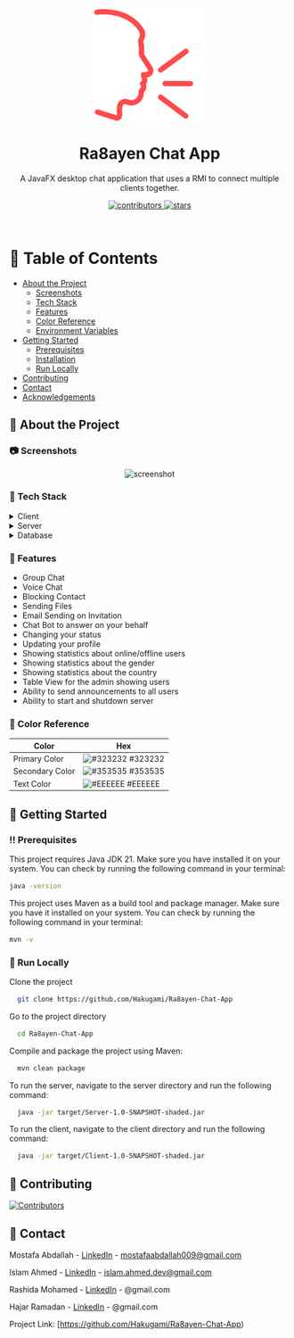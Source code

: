 
<div align="center">

  <img src="Client/src/main/resources/Images/speak.png" alt="logo" width="200" height="auto" />
  <h1>Ra8ayen Chat App</h1>

  <p>
    A JavaFX desktop chat application that uses a RMI to connect multiple clients together.
  </p>


<!-- Badges -->
<p>
  <a href="https://github.com/Hakugami/Ra8ayen-Chat-App/graphs/contributors">
    <img src="https://img.shields.io/github/contributors/Hakugami/Ra8ayen-Chat-App" alt="contributors" />
  </a>

  <a href="https://github.com/Hakugami/Ra8ayen-Chat-App/stargazers">
    <img src="https://img.shields.io/github/stars/Hakugami/Ra8ayen-Chat-App" alt="stars" />
  </a>
</p>

</div>

<br />

<!-- Table of Contents -->
# :notebook_with_decorative_cover: Table of Contents

- [About the Project](#star2-about-the-project)
    * [Screenshots](#camera-screenshots)
    * [Tech Stack](#space_invader-tech-stack)
    * [Features](#dart-features)
    * [Color Reference](#art-color-reference)
    * [Environment Variables](#key-environment-variables)
- [Getting Started](#toolbox-getting-started)
    * [Prerequisites](#bangbang-prerequisites)
    * [Installation](#gear-installation)
    * [Run Locally](#running-run-locally)
- [Contributing](#wave-contributing)
- [Contact](#handshake-contact)
- [Acknowledgements](#gem-acknowledgements)



<!-- About the Project -->
## :star2: About the Project


<!-- Screenshots -->
### :camera: Screenshots

<div align="center"> 
  <img src="https://placehold.co/600x400?text=Your+Screenshot+here" alt="screenshot" />
</div>


<!-- TechStack -->
### :space_invader: Tech Stack

<details>
  <summary>Client</summary>
  <ul>
    <li><a href="https://openjfx.io/">JavaFX</a></li>
    <li><a href="https://docs.oracle.com/javafx/2/get_started/fxml_tutorial.htm">FXML</a></li>
    <li><a href="https://en.wikipedia.org/wiki/CSS">CSS</a></li>
    <li><a href="https://gluonhq.com/products/scene-builder/">SceneBuilder</a></li>
  </ul>
</details>

<details>
  <summary>Server</summary>
  <ul>
    <li><a href="https://www.java.com/en/">Java</a></li>
    <li><a href="https://docs.oracle.com/javase/8/docs/technotes/guides/jdbc/">JDBC</a></li>
    <li><a href="https://docs.oracle.com/javase/tutorial/rmi/">RMI</a></li>
    <li><a href="https://github.com/pierredavidbelanger/chatter-bot-api/tree/v2#java">Chatter Bot</a></li>
    <li><a href="https://www.digitalocean.com/community/tutorials/javamail-example-send-mail-in-java-smtp">Java Mail</a></li>
    <li><a href="https://mapstruct.org/">Map Struct</a></li>
  </ul>
</details>

<details>
<summary>Database</summary>
  <ul>
    <li><a href="https://www.mysql.com/">MySQL</a></li>
  </ul>
</details>

<!-- Features -->
### :dart: Features

- Group Chat
- Voice Chat
- Blocking Contact
- Sending Files
- Email Sending on Invitation
- Chat Bot to answer on your behalf
- Changing your status
- Updating your profile
- Showing statistics about online/offline users
- Showing statistics about the gender
- Showing statistics about the country
- Table View for the admin showing users
- Ability to send announcements to all users
- Ability to start and shutdown server

<!-- Color Reference -->
### :art: Color Reference

| Color           | Hex                                                              |
|-----------------|------------------------------------------------------------------|
| Primary Color   | ![#323232](https://via.placeholder.com/10/323232?text=+) #323232 |
| Secondary Color | ![#353535](https://via.placeholder.com/10/353535?text=+) #353535 |
| Text Color      | ![#EEEEEE](https://via.placeholder.com/10/EEEEEE?text=+) #EEEEEE |


<!-- Getting Started -->
## 	:toolbox: Getting Started

<!-- Prerequisites -->
### :bangbang: Prerequisites

This project requires Java JDK 21. Make sure you have installed it on your system. You can check by running the following command in your terminal:

```bash
java -version
```

This project uses Maven as a build tool and package manager. Make sure you have it installed on your system. You can check by running the following command in your terminal:

```bash
mvn -v
```

<!-- Run Locally -->
### :running: Run Locally

Clone the project

```bash
  git clone https://github.com/Hakugami/Ra8ayen-Chat-App
```

Go to the project directory

```bash
  cd Ra8ayen-Chat-App
```

Compile and package the project using Maven:

```bash
  mvn clean package
```

To run the server, navigate to the server directory and run the following command:

```bash
  java -jar target/Server-1.0-SNAPSHOT-shaded.jar
```

To run the client, navigate to the client directory and run the following command:

```bash
  java -jar target/Client-1.0-SNAPSHOT-shaded.jar
```

<!-- Contributing -->
## :wave: Contributing

<a href="https://github.com/Hakugami/Ra8ayen-Chat-App/graphs/contributors">
  <img src="https://contrib.rocks/image?repo=Hakugami/Ra8ayen-Chat-App"  alt="Contributors"/>
</a>

<!-- Contact -->
## :handshake: Contact

Mostafa Abdallah - [LinkedIn](https://www.linkedin.com/in/mostafa-abdallah-a35130151/) - mostafaabdallah009@gmail.com

Islam Ahmed - [LinkedIn](https://www.linkedin.com/in/islam-ahmed-18713129a/) - islam.ahmed.dev@gmail.com

Rashida Mohamed - [LinkedIn]() - @gmail.com

Hajar Ramadan - [LinkedIn]() - @gmail.com

Project Link: [https://github.com/Hakugami/Ra8ayen-Chat-App)

